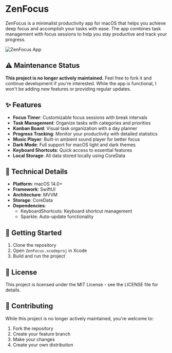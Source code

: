 # ZenFocus

ZenFocus is a minimalist productivity app for macOS that helps you achieve deep focus and accomplish your tasks with ease. The app combines task management with focus sessions to help you stay productive and track your progress.

![ZenFocus App](Assets.xcassets/AppIcon.appiconset/mac512.png)

## ⚠️ Maintenance Status

**This project is no longer actively maintained.** Feel free to fork it and continue development if you're interested. While the app is functional, I won't be adding new features or providing regular updates.

## ✨ Features

- **Focus Timer**: Customizable focus sessions with break intervals
- **Task Management**: Organize tasks with categories and priorities
- **Kanban Board**: Visual task organization with a day planner
- **Progress Tracking**: Monitor your productivity with detailed statistics
- **Music Player**: Built-in ambient sound player for better focus
- **Dark Mode**: Full support for macOS light and dark themes
- **Keyboard Shortcuts**: Quick access to essential features
- **Local Storage**: All data stored locally using CoreData

## 🔧 Technical Details

- **Platform**: macOS 14.0+
- **Framework**: SwiftUI
- **Architecture**: MVVM
- **Storage**: CoreData
- **Dependencies**:
  - KeyboardShortcuts: Keyboard shortcut management
  - Sparkle: Auto-update functionality

## 🚀 Getting Started

1. Clone the repository
2. Open `ZenFocus.xcodeproj` in Xcode
3. Build and run the project

## 📝 License

This project is licensed under the MIT License - see the LICENSE file for details.

## 🤝 Contributing

While this project is no longer actively maintained, you're welcome to:

1. Fork the repository
2. Create your feature branch
3. Make your changes
4. Create your own distribution
